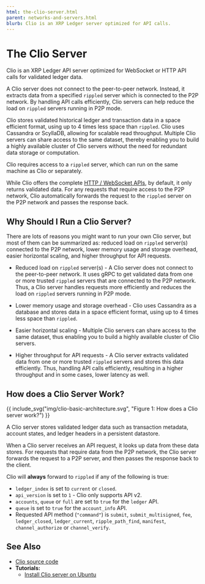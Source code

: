 ```yaml
---
html: the-clio-server.html
parent: networks-and-servers.html
blurb: Clio is an XRP Ledger server optimized for API calls.
---
```

# The Clio Server

Clio is an XRP Ledger API server optimized for WebSocket or HTTP API calls for validated ledger data.

A Clio server does not connect to the peer-to-peer network. Instead, it extracts data from a specified `rippled` server which is connected to the P2P network. By handling API calls efficiently, Clio servers can help reduce the load on `rippled` servers running in P2P mode.

Clio stores validated historical ledger and transaction data in a space efficient format, using up to 4 times less space than `rippled`.  Clio uses Cassandra or ScyllaDB, allowing for scalable read throughput. Multiple Clio servers can share access to the same dataset, thereby enabling you to build a highly available cluster of Clio servers without the need for redundant data storage or computation.  

Clio requires access to a `rippled` server, which can run on the same machine as Clio or separately.

While Clio offers the complete [HTTP / WebSocket APIs](http-websocket-apis.html), by default, it only returns validated data. For any requests that require access to the P2P network, Clio automatically forwards the request to the `rippled` server on the P2P network and passes the response back.  

## Why Should I Run a Clio Server?

There are lots of reasons you might want to run your own Clio server, but most of them can be summarized as: reduced load on `rippled` server(s) connected to the P2P network, lower memory usage and storage overhead, easier horizontal scaling, and higher throughput for API requests.   

* Reduced load on `rippled` server(s) - A Clio server does not connect to the peer-to-peer network. It uses gRPC to get validated data from one or more trusted `rippled` servers that are connected to the P2P network. Thus, a Clio server handles requests more efficiently and reduces the load on `rippled` servers running in P2P mode.

* Lower memory usage and storage overhead - Clio uses Cassandra as a database and stores data in a space efficient format, using up to 4 times less space than `rippled`.

* Easier horizontal scaling - Multiple Clio servers can share access to the same dataset, thus enabling you to build a highly available cluster of Clio servers.

* Higher throughput for API requests - A Clio server extracts validated data from one or more trusted `rippled` servers and stores this data efficiently. Thus, handling API calls efficiently, resulting in a higher throughput and in some cases, lower latency as well.


## How does a Clio Server Work?

{{ include_svg("img/clio-basic-architecture.svg", "Figure 1: How does a Clio server work?") }}

A Clio server stores validated ledger data such as transaction metadata, account states, and ledger headers in a persistent datastore.

When a Clio server receives an API request, it looks up data from these data stores. For requests that require data from the P2P network, the Clio server forwards the request to a P2P server, and then passes the response back to the client.

Clio will **always** forward to `rippled` if any of the following is true:

- `ledger_index` is set to `current` or `closed`.
- `api_version` is set to `1` - Clio only supports API v2.
- `accounts`, `queue` or `full` are set to `true` for the `ledger` API.
- `queue` is set to `true` for the `account_info` API.
- Requested API method (`"command"`) is `submit`, `submit_multisigned`, `fee`, `ledger_closed`, `ledger_current`, `ripple_path_find`, `manifest`, `channel_authorize` or `channel_verify`.

## See Also

- [Clio source code](https://github.com/XRPLF/clio)
- **Tutorials:**
    - [Install Clio server on Ubuntu](install-clio-on-ubuntu.html)

